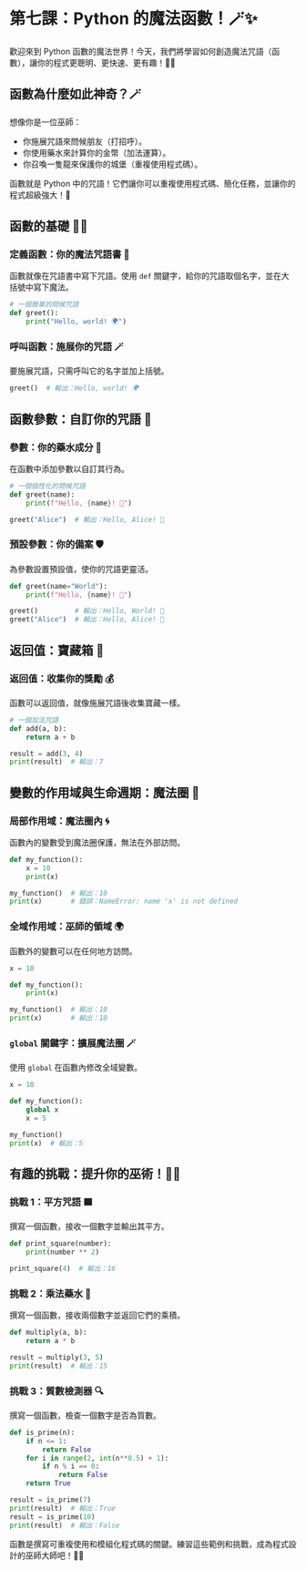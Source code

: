 # 第七課：Python 的魔法函數！🪄✨

歡迎來到 Python 函數的魔法世界！今天，我們將學習如何創造魔法咒語（函數），讓你的程式更聰明、更快速、更有趣！🧙‍♂️

## 函數為什麼如此神奇？🪄

想像你是一位巫師：
- 你施展咒語來問候朋友（打招呼）。
- 你使用藥水來計算你的金幣（加法運算）。
- 你召喚一隻龍來保護你的城堡（重複使用程式碼）。

函數就是 Python 中的咒語！它們讓你可以重複使用程式碼、簡化任務，並讓你的程式超級強大！🐉

## 函數的基礎 🧙‍♀️

### 定義函數：你的魔法咒語書 📖
函數就像在咒語書中寫下咒語。使用 `def` 關鍵字，給你的咒語取個名字，並在大括號中寫下魔法。
```python
# 一個簡單的問候咒語
def greet():
    print("Hello, world! 🌍")
```

### 呼叫函數：施展你的咒語 🪄
要施展咒語，只需呼叫它的名字並加上括號。
```python
greet()  # 輸出：Hello, world! 🌍
```

## 函數參數：自訂你的咒語 🧪

### 參數：你的藥水成分 🧪
在函數中添加參數以自訂其行為。
```python
# 一個個性化的問候咒語
def greet(name):
    print(f"Hello, {name}! 🌟")
```
```python
greet("Alice")  # 輸出：Hello, Alice! 🌟
```

### 預設參數：你的備案 🛡️
為參數設置預設值，使你的咒語更靈活。
```python
def greet(name="World"):
    print(f"Hello, {name}! 🌟")
```
```python
greet()         # 輸出：Hello, World! 🌟
greet("Alice")  # 輸出：Hello, Alice! 🌟
```

## 返回值：寶藏箱 🎁

### 返回值：收集你的獎勵 💰
函數可以返回值，就像施展咒語後收集寶藏一樣。
```python
# 一個加法咒語
def add(a, b):
    return a + b
```
```python
result = add(3, 4)
print(result)  # 輸出：7
```

## 變數的作用域與生命週期：魔法圈 🔮

### 局部作用域：魔法圈內 🌀
函數內的變數受到魔法圈保護，無法在外部訪問。
```python
def my_function():
    x = 10
    print(x)

my_function()  # 輸出：10
print(x)       # 錯誤：NameError: name 'x' is not defined
```

### 全域作用域：巫師的領域 🌍
函數外的變數可以在任何地方訪問。
```python
x = 10

def my_function():
    print(x)

my_function()  # 輸出：10
print(x)       # 輸出：10
```

### `global` 關鍵字：擴展魔法圈 🪄
使用 `global` 在函數內修改全域變數。
```python
x = 10

def my_function():
    global x
    x = 5

my_function()
print(x)  # 輸出：5
```

## 有趣的挑戰：提升你的巫術！🧙‍♂️

### 挑戰 1：平方咒語 🟦
撰寫一個函數，接收一個數字並輸出其平方。
```python
def print_square(number):
    print(number ** 2)
```
```python
print_square(4)  # 輸出：16
```

### 挑戰 2：乘法藥水 🧪
撰寫一個函數，接收兩個數字並返回它們的乘積。
```python
def multiply(a, b):
    return a * b
```
```python
result = multiply(3, 5)
print(result)  # 輸出：15
```

### 挑戰 3：質數檢測器 🔍
撰寫一個函數，檢查一個數字是否為質數。
```python
def is_prime(n):
    if n <= 1:
        return False
    for i in range(2, int(n**0.5) + 1):
        if n % i == 0:
            return False
    return True
```
```python
result = is_prime(7)
print(result)  # 輸出：True
result = is_prime(10)
print(result)  # 輸出：False
```

函數是撰寫可重複使用和模組化程式碼的關鍵。練習這些範例和挑戰，成為程式設計的巫師大師吧！🧙‍♀️